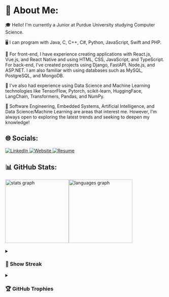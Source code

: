 <h1>💫 About Me:</h1> 
<p>🎓 Hello! I'm currently a Junior at Purdue University studying Computer Science.</p>
<p>🖥️ I can program with Java, C, C++, C#, Python, JavaScript, Swift and PHP.</p>
<p>👾 For front-end, I have experience creating applications with React.js, Vue.js, and React Native and using HTML, CSS, JavaScript, and TypeScript. For back-end, I've created projects using Django, FastAPI, Node.js, and ASP.NET. I am also familiar with using databases such as MySQL, PostgreSQL, and MongoDB.</p>
<p>🤖 I've also had experience using Data Science and Machine Learning technologies like TensorFlow, Pytorch, scikit-learn, HuggingFace, LangChain, Transformers, Pandas, and NumPy.</p>
<p>🧠 Software Engineering, Embedded Systems, Artificial Intelligence, and Data Science/Machine Learning are areas that interest me. However, I'm always open to exploring the latest trends and seeking to deepen my knowledge!</p>

<h2>🌐 Socials:</h2>
<a href="https://linkedin.com/in/colinwu0403">
  <img alt="LinkedIn" src="https://img.shields.io/badge/LinkedIn-%230077B5.svg?style=for-the-badge&logo=linkedin&logoColor=white">
</a>
<a href="https://www.colinwu.net/">
  <img alt="Website" src="https://custom-icon-badges.herokuapp.com/badge/Website-0a00ba?style=for-the-badge&logo=codespaces&logoColor=white">
</a>
<a href="https://www.colinwu.net/ChiCheColinWuResume.pdf">
  <img alt="Resume" src="https://custom-icon-badges.herokuapp.com/badge/Resume-00c515?style=for-the-badge&logo=paperclip&logoColor=white">
</a>

<h2>📊 GitHub Stats:</h2>
<div style="display: flex; flex-direction: row;">
  <img src="https://github-readme-stats.vercel.app/api?username=ColinWu0403&show=prs_merged,prs_merged_percentage&hide_title=false&hide_rank=false&show_icons=true&include_all_commits=true&count_private=true&disable_animations=false&theme=nightowl&locale=en&hide_border=false&order=1" height="200" alt="stats graph"  />
  <img src="https://github-readme-stats.vercel.app/api/top-langs?username=ColinWu0403&locale=en&hide_title=false&layout=compact&card_width=320&hide=Hack,HTML,CSS,Jupyter%20Notebook,Pascal,Dockerfile,Makefile,Vim%20Script,TeX&langs_count=12&theme=nightowl&hide_border=false&order=2&custom_title=Most%20Used%20Languages" height="200" alt="languages graph"  />
</div>
<br>

<details>
  <summary><h3>📅 Show Streak</h3></summary>
  <div align="center">
      <img src="https://streak-stats.demolab.com?user=ColinWu0403&locale=en&mode=weekly&theme=nightowl&hide_border=false&border_radius=5&date_format=M%20j%5B,%20Y%5D&order=3" height="150" alt="streak graph"/><br><br>
      <img src="https://github-readme-activity-graph.vercel.app/graph?username=ColinWu0403&radius=16&theme=nightowl&area=true&order=5&custom_title=My%20Contribution%20Graph&hide_border=false&hide_title=false" height="250" alt="activity-graph graph"  />
  </div>
</details>

<details>
  <summary><h3>🏆 GitHub Trophies</h3></summary>
  <img alt="GitHub Trophies" src="https://github-profile-trophy.vercel.app/?username=ColinWu0403&theme=darkhub&no-frame=false&no-bg=false&margin-w=4"></a>
</details>
